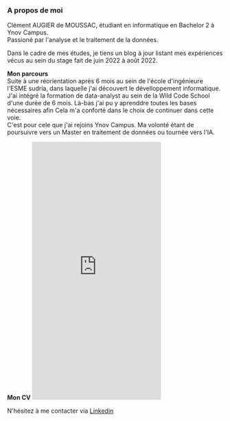 ### A propos de moi

Clément AUGIER de MOUSSAC, étudiant en informatique en Bachelor 2 à Ynov Campus.  
Passioné par l'analyse et le traitement de la données.

Dans le cadre de mes études, je tiens un blog à jour listant mes expériences vécus au sein du stage fait de juin 2022 à août 2022.

**Mon parcours**  
Suite à une réorientation après 6 mois au sein de l'école d'ingénieure l'ESME sudria, dans laquelle j'ai découvert le dévelloppement informatique.   
J'ai intégré la formation de data-analyst au sein de la Wild Code School d'une durée de 6 mois. Là-bas j'ai pu y aprenddre toutes les bases nécessaires afin 
Cela m'a conforté dans le choix de continuer dans cette voie.  
C'est pour cele que j'ai rejoins Ynov Campus. Ma volonté étant de poursuivre vers un Master en traitement de données ou tournée vers l'IA.

**Mon CV**
<embed src="https://drive.google.com/viewerng/
viewer?embedded=true&url=https://clementadm.github.io/internship-report/CV_Clement_AUGIER_de_MOUSSAC_2022.pdf" width="300" height="600" type="application/pdf">

  
N'hésitez à me contacter via [Linkedin](https://www.linkedin.com/in/cl%C3%A9ment-a-4861471b6/)
